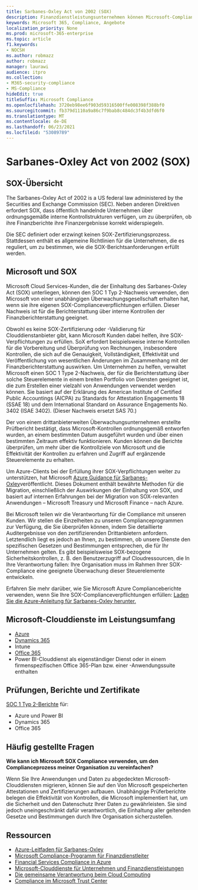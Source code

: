 ```yaml
---
title: Sarbanes-Oxley Act von 2002 (SOX)
description: Finanzdienstleistungsunternehmen können Microsoft-Complianceberichte verwenden, um ihre Compliance mit dem Sarbanes-Oxley Act zu adressieren.
keywords: Microsoft 365, Compliance, Angebote
localization_priority: None
ms.prod: microsoft-365-enterprise
ms.topic: article
f1.keywords:
- NOCSH
ms.author: robmazz
author: robmazz
manager: laurawi
audience: itpro
ms.collection:
- M365-security-compliance
- MS-Compliance
hideEdit: true
titleSuffix: Microsoft Compliance
ms.openlocfilehash: 3720eb98ee6f903d59316500ffe008398f388bf0
ms.sourcegitcommit: fb379d1110a9a86c7f9bab8c484dc3f4b3dfd6f0
ms.translationtype: MT
ms.contentlocale: de-DE
ms.lasthandoff: 06/23/2021
ms.locfileid: "53089789"
---
```

# <a name="sarbanes-oxley-act-of-2002-sox"></a>Sarbanes-Oxley Act von 2002 (SOX)

## <a name="sox-overview"></a>SOX-Übersicht

The Sarbanes-Oxley Act of 2002 is a US federal law administered by the Securities and Exchange Commission (SEC). Neben anderen Direktiven erfordert SOX, dass öffentlich handelnde Unternehmen über ordnungsgemäße interne Kontrollstrukturen verfügen, um zu überprüfen, ob ihre Finanzberichte ihre Finanzergebnisse korrekt widerspiegeln.

Die SEC definiert oder erzwingt keinen SOX-Zertifizierungsprozess. Stattdessen enthält es allgemeine Richtlinien für die Unternehmen, die es reguliert, um zu bestimmen, wie die SOX-Berichtsanforderungen erfüllt werden.

## <a name="microsoft-and-sox"></a>Microsoft und SOX

Microsoft Cloud Services-Kunden, die der Einhaltung des Sarbanes-Oxley Act (SOX) unterliegen, können den SOC 1 Typ 2-Nachweis verwenden, den Microsoft von einer unabhängigen Überwachungsgesellschaft erhalten hat, wenn sie ihre eigenen SOX-Complianceverpflichtungen erfüllen. Dieser Nachweis ist für die Berichterstattung über interne Kontrollen der Finanzberichterstattung geeignet.

Obwohl es keine SOX-Zertifizierung oder -Validierung für Clouddienstanbieter gibt, kann Microsoft Kunden dabei helfen, ihre SOX-Verpflichtungen zu erfüllen. SoX erfordert beispielsweise interne Kontrollen für die Vorbereitung und Überprüfung von Rechnungen, insbesondere Kontrollen, die sich auf die Genauigkeit, Vollständigkeit, Effektivität und Veröffentlichung von wesentlichen Änderungen im Zusammenhang mit der Finanzberichterstattung auswirken. Um Unternehmen zu helfen, verwaltet Microsoft einen SOC 1 Type 2-Nachweis, der für die Berichterstattung über solche Steuerelemente in einem breiten Portfolio von Diensten geeignet ist, die zum Erstellen einer vielzahl von Anwendungen verwendet werden können. Sie basiert auf der Erklärung des American Institute of Certified Public Accountings (AICPA) zu Standards for Attestation Engagements 18 (SSAE 18) und dem International Standard on Assurance Engagements No. 3402 (ISAE 3402). (Dieser Nachweis ersetzt SAS 70.)

Der von einem drittanbieterweiten Überwachungsunternehmen erstellte Prüfbericht bestätigt, dass Microsoft-Kontrollen ordnungsgemäß entworfen wurden, an einem bestimmten Datum ausgeführt wurden und über einen bestimmten Zeitraum effektiv funktionieren. Kunden können die Berichte überprüfen, um mehr über die Kontrollziele von Microsoft und die Effektivität der Kontrollen zu erfahren und Zugriff auf ergänzende Steuerelemente zu erhalten.

Um Azure-Clients bei der Erfüllung ihrer SOX-Verpflichtungen weiter zu unterstützen, hat Microsoft [Azure Guidance für Sarbanes-Oxley](https://aka.ms/Azure-SOX-Guide)veröffentlicht. Dieses Dokument enthält bewährte Methoden für die Migration, einschließlich der Auswirkungen der Einhaltung von SOX, und basiert auf internen Erfahrungen bei der Migration von SOX-relevanten Anwendungen – Microsoft Treasury und Microsoft Finance – nach Azure.

Bei Microsoft teilen wir die Verantwortung für die Compliance mit unseren Kunden. Wir stellen die Einzelheiten zu unseren Complianceprogrammen zur Verfügung, die Sie überprüfen können, indem Sie detaillierte Auditergebnisse von den zertifizierenden Drittanbietern anfordern. Letztendlich liegt es jedoch an Ihnen, zu bestimmen, ob unsere Dienste den spezifischen Gesetzen und Bestimmungen entsprechen, die für Ihr Unternehmen gelten. Es gibt beispielsweise SOX-bezogene Sicherheitskontrollen, z. B. den Benutzerzugriff auf Cloudressourcen, die In Ihre Verantwortung fallen: Ihre Organisation muss im Rahmen Ihrer SOX-Compliance eine geeignete Überwachung dieser Steuerelemente entwickeln.

Erfahren Sie mehr darüber, wie Sie Microsoft Azure Complianceberichte verwenden, wenn Sie Ihre SOX-Complianceverpflichtungen erfüllen: [Laden Sie die Azure-Anleitung für Sarbanes-Oxley herunter.](https://aka.ms/Azure-SOX-Guide)

## <a name="microsoft-in-scope-cloud-services"></a>Microsoft-Clouddienste im Leistungsumfang

- [Azure](https://aka.ms/AzureCompliance)
- [Dynamics 365](https://aka.ms/d365-compliance-list)
- Intune
- [Office 365](https://go.microsoft.com/fwlink/p/?LinkID=2077751)
- Power BI-Clouddienst als eigenständiger Dienst oder in einem firmenspezifischen Office 365-Plan bzw. einer -Anwendungssuite enthalten

## <a name="audits-reports-and-certificates"></a>Prüfungen, Berichte und Zertifikate

[SOC 1 Typ 2-Berichte](offering-SOC.md) für:

- Azure und Power BI
- Dynamics 365
- Office 365

## <a name="frequently-asked-questions"></a>Häufig gestellte Fragen

**Wie kann ich Microsoft SOX Compliance verwenden, um den Complianceprozess meiner Organisation zu vereinfachen?**

Wenn Sie Ihre Anwendungen und Daten zu abgedeckten Microsoft-Clouddiensten migrieren, können Sie auf den Von Microsoft gespeicherten Attestationen und Zertifizierungen aufbauen. Unabhängige Prüferberichte belegen die Effektivität von Kontrollen, die Microsoft implementiert hat, um die Sicherheit und den Datenschutz Ihrer Daten zu gewährleisten. Sie sind jedoch uneingeschränkt dafür verantwortlich, die Einhaltung aller geltenden Gesetze und Bestimmungen durch Ihre Organisation sicherzustellen.

## <a name="resources"></a>Ressourcen

- [Azure-Leitfaden für Sarbanes-Oxley](https://aka.ms/Azure-SOX-Guide)
- [Microsoft Compliance-Programm für Finanzdienstleiter](https://www.microsoft.com/download/details.aspx?id=55332)
- [Financial Services Compliance in Azure](https://azure.microsoft.com/resources/videos/azurecon-2015-financial-services-compliance-in-azure/)
- [Microsoft-Clouddienste für Unternehmen und Finanzdienstleistungen](https://www.microsoft.com/trustcenter/cloudservices/financialservices)
- [Die gemeinsame Verantwortung beim Cloud Computing](https://aka.ms/sharedresponsibility)
- [Compliance im Microsoft Trust Center](https://www.microsoft.com/trust-center/compliance/compliance-overview)
